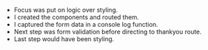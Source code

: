 - Focus was put on logic over styling.
- I created the components and routed them.
- I captured the form data in a console log function.
- Next step was form validation before directing to thankyou route.
- Last step would have been styling.
